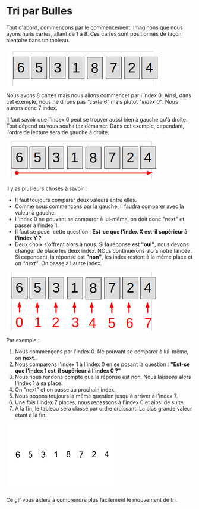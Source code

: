# Tri par Bulles 

Tout d'abord, commençons par le commencement. Imaginons que nous ayons huits cartes, allant de 1 à 8. Ces cartes sont positionnés de façon aléatoire dans un tableau.

![](cartes.png)

Nous avons 8 cartes mais nous allons commencer par l'index 0. Ainsi, dans cet exemple, nous ne dirons pas _"carte 6"_ mais plutôt _"index 0"_. Nous aurons donc 7 index.

Il faut savoir que l'index 0 peut se trouver aussi bien à gauche qu'à droite. Tout dépend où vous souhaitez démarrer. Dans cet exemple, cependant, l'ordre de lecture sera de gauche à droite.

![](ordre.png)

Il y as plusieurs choses à savoir :

* Il faut toujours comparer deux valeurs entre elles.
* Comme nous commençons par la gauche, il faudra comparer avec la valeur à gauche.
* L'index 0 ne pouvant se comparer à lui-même, on doit donc "next" et passer à l'index 1.
* Il faut se poser cette question : **Est-ce que l'index X est-il supérieur à l'index Y ?**
* Deux choix s'offrent alors à nous. Si la réponse est **"oui"**, nous devons changer de place les deux index. NOus continuerons alors notre lancée. Si cependant, la réponse est **"non"**, les index restent à la même place et on _"next"_. On passe à l'autre index.

![](index.png)

Par exemple : 

1. Nous commençons par l'index 0. Ne pouvant se comparer à lui-même, on **next**.
2. Nous comparons l'index 1 à l'index 0 en se posant la question : **"Est-ce que l'index 1 est-il supérieur à l'index 0 ?"** 
3. Nous nous rendons compte que la réponse est non. Nous laissons alors l'index 1 à sa place. 
4. On "next" et on passe au prochain index. 
5. Nous posons toujours la même question jusqu'à arriver à l'index 7. 
6. Une fois l'index 7 placés, nous repassons à l'index 0 et ainsi de suite.
7. A la fin, le tableau sera classé par ordre croissant. La plus grande valeur étant à la fin. 

![](bubblesort.gif)

Ce gif vous aidera à comprendre plus facilement le mouvement de tri. 
